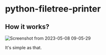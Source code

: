 # python-filetree-printer

## How it works? 

![Screenshot from 2023-05-08 09-05-29](https://user-images.githubusercontent.com/88943189/236757505-71edd47a-d599-4d6f-b0c7-62145bf50665.png)

It's simple as that.
